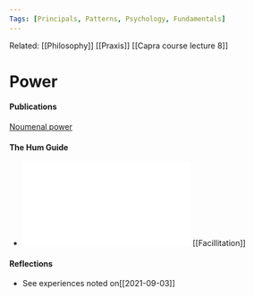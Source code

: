 ```yaml
---
Tags: [Principals, Patterns, Psychology, Fundamentals]
---
```

Related: [[Philosophy]] [[Praxis]] [[Capra course lecture 8]]
# Power
#### Publications
[Noumenal power](https://onlinelibrary.wiley.com/doi/full/10.1111/jopp.12046)

#### The Hum Guide
- ![](assets/1626444206_1.pdf) [[Facillitation]]


#### Reflections
- See experiences noted on[[2021-09-03]]